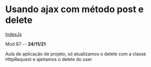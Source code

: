 # Usando ajax com método post e delete
[IndexJs](../IndexJs.md)

Mod 87 -- **24/11/21**

Aula de aplicação de projeto, só atualizamos o delete com a classe HttpRequest e ajeitamos o delete do user
